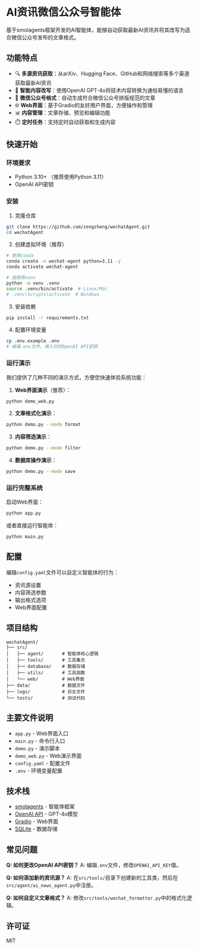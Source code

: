 # AI资讯微信公众号智能体

基于smolagents框架开发的AI智能体，能够自动获取最新AI资讯并将其改写为适合微信公众号发布的文章格式。

## 功能特点

- 🔍 **多源资讯获取**：从arXiv、Hugging Face、GitHub和网络搜索等多个渠道获取最新AI资讯
- 🤖 **智能内容改写**：使用OpenAI GPT-4o将技术内容转换为通俗易懂的语言
- 📱 **微信公众号格式**：自动生成符合微信公众号排版规范的文章
- 🌐 **Web界面**：基于Gradio的友好用户界面，方便操作和管理
- 📊 **内容管理**：文章存储、预览和编辑功能
- ⏱️ **定时任务**：支持定时自动获取和生成内容

## 快速开始

### 环境要求

- Python 3.10+ （推荐使用Python 3.11）
- OpenAI API密钥

### 安装

1. 克隆仓库
```bash
git clone https://github.com/zengzheng/wechatAgent.git
cd wechatAgent
```

2. 创建虚拟环境（推荐）
```bash
# 使用conda
conda create -n wechat-agent python=3.11 -y
conda activate wechat-agent

# 或使用venv
python -m venv .venv
source .venv/bin/activate  # Linux/Mac
# .venv\Scripts\activate  # Windows
```

3. 安装依赖
```bash
pip install -r requirements.txt
```

4. 配置环境变量
```bash
cp .env.example .env
# 编辑.env文件，填入你的OpenAI API密钥
```

### 运行演示

我们提供了几种不同的演示方式，方便您快速体验系统功能：

1. **Web界面演示**（推荐）：
```bash
python demo_web.py
```

2. **文章格式化演示**：
```bash
python demo.py --mode format
```

3. **内容筛选演示**：
```bash
python demo.py --mode filter
```

4. **数据库操作演示**：
```bash
python demo.py --mode save
```

### 运行完整系统

启动Web界面：
```bash
python app.py
```

或者直接运行智能体：
```bash
python main.py
```

## 配置

编辑`config.yaml`文件可以自定义智能体的行为：

- 资讯源设置
- 内容筛选参数
- 输出格式选项
- Web界面配置

## 项目结构

```
wechatAgent/
├── src/
│   ├── agent/       # 智能体核心逻辑
│   ├── tools/       # 工具集合
│   ├── database/    # 数据存储
│   ├── utils/       # 工具函数
│   └── web/         # Web界面
├── data/            # 数据文件
├── logs/            # 日志文件
└── tests/           # 测试代码
```

## 主要文件说明

- `app.py` - Web界面入口
- `main.py` - 命令行入口
- `demo.py` - 演示脚本
- `demo_web.py` - Web演示界面
- `config.yaml` - 配置文件
- `.env` - 环境变量配置

## 技术栈

- [smolagents](https://huggingface.co/docs/smolagents/index) - 智能体框架
- [OpenAI API](https://openai.com/blog/openai-api) - GPT-4o模型
- [Gradio](https://gradio.app/) - Web界面
- [SQLite](https://www.sqlite.org/) - 数据存储

## 常见问题

**Q: 如何更改OpenAI API密钥？**
A: 编辑`.env`文件，修改`OPENAI_API_KEY`值。

**Q: 如何添加新的资讯源？**
A: 在`src/tools/`目录下创建新的工具类，然后在`src/agent/ai_news_agent.py`中注册。

**Q: 如何自定义文章格式？**
A: 修改`src/tools/wechat_formatter.py`中的格式化逻辑。

## 许可证

MIT
